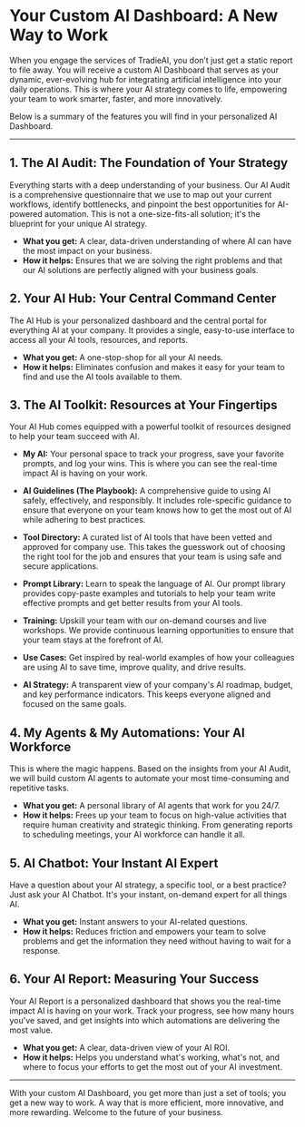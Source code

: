 # Your Custom AI Dashboard: A New Way to Work

When you engage the services of TradieAI, you don’t just get a static report to file away. You will receive a custom AI Dashboard that serves as your dynamic, ever-evolving hub for integrating artificial intelligence into your daily operations. This is where your AI strategy comes to life, empowering your team to work smarter, faster, and more innovatively.

Below is a summary of the features you will find in your personalized AI Dashboard.

---

## 1. The AI Audit: The Foundation of Your Strategy

Everything starts with a deep understanding of your business. Our AI Audit is a comprehensive questionnaire that we use to map out your current workflows, identify bottlenecks, and pinpoint the best opportunities for AI-powered automation. This is not a one-size-fits-all solution; it's the blueprint for your unique AI strategy.

*   **What you get:** A clear, data-driven understanding of where AI can have the most impact on your business.
*   **How it helps:** Ensures that we are solving the right problems and that our AI solutions are perfectly aligned with your business goals.

## 2. Your AI Hub: Your Central Command Center

The AI Hub is your personalized dashboard and the central portal for everything AI at your company. It provides a single, easy-to-use interface to access all your AI tools, resources, and reports.

*   **What you get:** A one-stop-shop for all your AI needs.
*   **How it helps:** Eliminates confusion and makes it easy for your team to find and use the AI tools available to them.

## 3. The AI Toolkit: Resources at Your Fingertips

Your AI Hub comes equipped with a powerful toolkit of resources designed to help your team succeed with AI.

*   **My AI:** Your personal space to track your progress, save your favorite prompts, and log your wins. This is where you can see the real-time impact AI is having on your work.

*   **AI Guidelines (The Playbook):** A comprehensive guide to using AI safely, effectively, and responsibly. It includes role-specific guidance to ensure that everyone on your team knows how to get the most out of AI while adhering to best practices.

*   **Tool Directory:** A curated list of AI tools that have been vetted and approved for company use. This takes the guesswork out of choosing the right tool for the job and ensures that your team is using safe and secure applications.

*   **Prompt Library:** Learn to speak the language of AI. Our prompt library provides copy-paste examples and tutorials to help your team write effective prompts and get better results from your AI tools.

*   **Training:** Upskill your team with our on-demand courses and live workshops. We provide continuous learning opportunities to ensure that your team stays at the forefront of AI.

*   **Use Cases:** Get inspired by real-world examples of how your colleagues are using AI to save time, improve quality, and drive results. 

*   **AI Strategy:** A transparent view of your company's AI roadmap, budget, and key performance indicators. This keeps everyone aligned and focused on the same goals.

## 4. My Agents & My Automations: Your AI Workforce

This is where the magic happens. Based on the insights from your AI Audit, we will build custom AI agents to automate your most time-consuming and repetitive tasks.

*   **What you get:** A personal library of AI agents that work for you 24/7.
*   **How it helps:** Frees up your team to focus on high-value activities that require human creativity and strategic thinking. From generating reports to scheduling meetings, your AI workforce can handle it all.

## 5. AI Chatbot: Your Instant AI Expert

Have a question about your AI strategy, a specific tool, or a best practice? Just ask your AI Chatbot. It's your instant, on-demand expert for all things AI.

*   **What you get:** Instant answers to your AI-related questions.
*   **How it helps:** Reduces friction and empowers your team to solve problems and get the information they need without having to wait for a response.

## 6. Your AI Report: Measuring Your Success

Your AI Report is a personalized dashboard that shows you the real-time impact AI is having on your work. Track your progress, see how many hours you've saved, and get insights into which automations are delivering the most value.

*   **What you get:** A clear, data-driven view of your AI ROI.
*   **How it helps:** Helps you understand what's working, what's not, and where to focus your efforts to get the most out of your AI investment.

---

With your custom AI Dashboard, you get more than just a set of tools; you get a new way to work. A way that is more efficient, more innovative, and more rewarding. Welcome to the future of your business.
